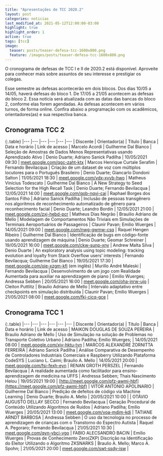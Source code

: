 ```yaml
---
title: "Apresentações de TCC 2020.2"
layout: post
categories: noticias
last_modified_at: 2021-05-12T12:00:00-03:00
highlight: true
highlight_order: 1
active: true
tags: [tcc]
image:
  teaser: posts/teaser-defesa-tcc-1600x800.png
  feature: /images/posts/teaser-defesa-tcc-1600x800.png
---
```


O cronograma de defesas de TCC I e II de 2020.2 está disponível. Aproveite para conhecer mais sobre assuntos de seu interesse e prestigiar os colegas.

Esse semestre as defesas acontecerão em dois blocos. Dos dias 10/05 a 14/05, haverá defesas do bloco 1. De 17/05 a 21/05 acontecem as defesas do bloco 2. Essa notícia será atualizada com as datas das bancas do bloco 2, conforme elas forem agendadas. As defesas acontecem em vários turnos, de forma online. Confira abaixo a programação com os acadêmicos, orientadores(as) e sua respectiva banca.

## Cronograma TCC 2

{:.table}
|--- |--- |--- |--- |--- |--- |
Discente | Orientador(a) | Título | Banca |	Data e horário | Link de acesso |
Marcelo Acordi | Guilherme Dal Bianco | Seleção de Amostras de Dados Menos Representativas usando Aprendizado Ativo |  Denio Duarte; Adriano Sanick Padilha | 10/05/2021 09:30 | [meet.google.com/qgc-zaht-ktx](https://meet.google.com/qgc-zaht-ktx) |
Marcos Henrique Curtale Serafim | Fernando Bevilacqua | Criação de um dataset de voz com múltiplos locutores para o Português Brasileiro | Denio Duarte; Giancarlo Dondoni Salton | 11/05/2021 18:30 | [meet.google.com/vdx-xyvb-hwo](https://meet.google.com/vdx-xyvb-hw) |
Matheus Vinícius Todescato | Guilherme Dal Bianco | A New Strategy to Seed Selection for the High Recall Task | Denio Duarte; Fernando Bevilacqua | 12/05/2021 14:00 | [meet.google.com/qob-nqvj-cai](https://meet.google.com/qob-nqvj-cai) |
Raphael Borges dos Santos Filho | Adriano Sanick Padilha | Inclusão de pessoas transgênero nos algoritmos de  reconhecimento automatizado de gênero para reconhecimento facial | Denio Duarte; Leandro Bordin | 12/05/2021 21:00 | [meet.google.com/zxj-hebd-pcr](https://meet.google.com/zxj-hebd-pcr) |
Matheus Dias Negrão | Brauilio Adriano de  Mello | Modelagem de Comportamentos Não Triviais em Simulações de Terminais Aeroportuários de Passageiros |  Claunir Pavan; Emilio Wuerges | 14/05/2021 09:00 | [meet.google.com/nwg-gwmw-csq](https://meet.google.com/nwg-gwmw-csq) |
Raquel Hengen Ribeiro | Guilherme Dal Bianco | Identificação de bugs em código-fonte usando aprendizagem de máquina |  Denio Duarte; Geomar Schreiner | 19/05/2021 16:00 | [meet.google.com/ckw-sunp-xny](https://meet.google.com/ckw-sunp-xny) |
Andrew Malta Silva | Denio Duarte | An exploratory analysis using topic modeling: tracking evolution and loyalty from Stack Overflow users’ interests | Fernando Bevilacqua; Guilherme Dal Bianco | 19/05/2021 17:30 | [meet.google.com/oie-xzgm-kfj](https://meet.google.com/oie-xzgm-kfj) (em inglês) |
Murillo André Maleski | Fernando Bevilacqua | Desenvolvimento de um jogo com Realidade Aumentada para auxiliar na aprendizagem de piano |  Emilio Wuerges; Andressa Sebben | 20/05/2021 16:00 | [meet.google.com/oha-jnrw-ujo](https://meet.google.com/oha-jnrw-ujo) |
Cleiton Puttlitz | Braulio Adriano de Mello | Intervalo adaptativo entre checkpoints  em simulação distribuída | Claunir Pavan; Emílio Wuerges | 21/05/2021 08:00 | [meet.google.com/fkj-cicq-gce](https://meet.google.com/fkj-cicq-gce) |


## Cronograma TCC 1

{:.table}
|--- |--- |--- |--- |--- |--- |
Discente | Orientador(a) | Título | Banca |	Data e horário | Link de acesso |
MAIKON DOUGLAS DE SOUZA PEREIRA | Braulio Adriano de Mello | Uso de Simulação na solução de Problemas no Transporte Coletivo Urbano | Adriano Padilha; Emílio Wuerges; | 14/05/2021 08:00 | [meet.google.com/xjy-hktu-tyn](https://meet.google.com/xjy-hktu-tyn) |
MARCOS ALEXANDRE ZORNITTA FERREIRA | Adriano Sanick Padilha | Análise Comparativa de Desempenho de Controladores Industriais Comerciais e Raspberry Utilizando Plataforma CodeSYS | Luciano L. Caimi; Braulio A. Mello | 14/05/2021 20:00 | [meet.google.com/fsi-fexh-eyn](https://meet.google.com/fsi-fexh-eyn) |
RENAN GROTH PERSZEL | Fernando Bevilacqua | A realidade aumentada como facilitador para ensino-aprendizagem de medicina na UFFS | Andressa Sebben; Thais Nascimento Helou | 19/05/2021 19:00 | [http://meet.google.com/pfz-awmi-hbf](https://meet.google.com/pfz-awmi-hbf) |
VITOR ANTONIO APOLINARIO | Guilherme Dal Bianco | Predição de defeitos de código via Machine Learning | Denio Duarte; Braulio A. Mello | 20/05/2021 10:00 | |
OTÁVIO AUGUSTO DELLAY SECCO | Fernando Bevilacqua | Geração Procedural de Conteúdo Utilizando Algoritmos de Ruídos | Adriano Padilha; Emílio Wuerges | 20/05/2021 13:00 | [meet.google.com/yoa-mdim-kdi](https://meet.google.com/yoa-mdim-kdi) |
TATIANE ARNDT BARBOSA | Andressa Sebben | O uso da tecnologia no processo de aprendizagem de crianças com o Transtorno do Espectro Autista | Raquel A. Pegoraro; Fernando Bevilacqua | 21/05/2021 10:30 | [meet.google.com/qyn-ybci-vgo](https://meet.google.com/qyn-ybci-vgo) |
FABIO ALECSANDRO BACIN | Emílio Wuerges | Provas de Conhecimento Zero(ZKP) Discrição na Identificação do Eleitor Utilizando o Algoritmo ZKSNARKS | Braulio A. Mello; Marco A. Spohn; | 21/05/2021 20:00 | [meet.google.com/swt-ssdy-isw](https://meet.google.com/swt-ssdy-isw) |

